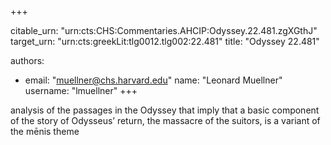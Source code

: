 +++


citable_urn: "urn:cts:CHS:Commentaries.AHCIP:Odyssey.22.481.zgXGthJ"
target_urn: "urn:cts:greekLit:tlg0012.tlg002:22.481"
title: "Odyssey 22.481"

authors:
- email: "muellner@chs.harvard.edu"
  name: "Leonard Muellner"
  username: "lmuellner"
+++

<p>analysis of the passages in the Odyssey that imply that a basic component of the story of Odysseus’ return, the massacre of the suitors, is a variant of the mēnis theme</p>